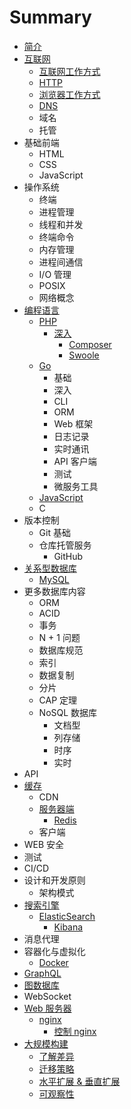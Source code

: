 # Summary

* [简介](README.md)
* [互联网](internet/README.md)
    * [互联网工作方式](internet/internet-work/README.md)
    * [HTTP](internet/http/README.md)
    * [浏览器工作方式](internet/browser-work/README.md)
    * [DNS](internet/dns/README.md)
    * 域名
    * 托管
* 基础前端
    * HTML
    * CSS
    * JavaScript
* 操作系统
    * 终端
    * 进程管理
    * 线程和并发
    * 终端命令
    * 内存管理
    * 进程间通信
    * I/O 管理
    * POSIX
    * 网络概念
* [编程语言](language/README.md)
    * [PHP](language/php/README.md)
        * [深入](language/php/deeper/README.md)
            * [Composer](language/php/deeper/composer/README.md)
            * [Swoole](language/php/deeper/swoole/README.md)
    * [Go](language/golang/README.md)
        * 基础
        * 深入
        * CLI
        * ORM
        * Web 框架
        * 日志记录
        * 实时通讯
        * API 客户端
        * 测试
        * 微服务工具
    * [JavaScript](language/javascript/README.md)
    * C
* 版本控制
    * Git 基础
    * 仓库托管服务
        * GitHub
* [关系型数据库](relational_databases/README.md)
    * [MySQL](relational_databases/mysql/README.md)
* 更多数据库内容
    * ORM
    * ACID
    * 事务
    * N + 1 问题
    * 数据库规范
    * 索引
    * 数据复制
    * 分片
    * CAP 定理
    * NoSQL 数据库
        * 文档型
        * 列存储
        * 时序
        * 实时
* API
* [缓存](caching/README.md)
    * CDN
    * [服务器端](caching/server_side/README.md)
        * [Redis](caching/server_side/redis/README.md)
    * 客户端
* WEB 安全
* 测试
* CI/CD
* 设计和开发原则
    * 架构模式
* [搜索引擎](./search_engine/README.md)
    * [ElasticSearch](./search_engine/elasticsearch/README.md)
        * [Kibana](search_engine/elasticsearch/kibana.md)
* 消息代理
* 容器化与虚拟化
    * [Docker](./containerization/docker/README.md)
* [GraphQL](graph_database/README.md)
* [图数据库](graph_database/README.md)
* WebSocket
* [Web 服务器](web_server/README.md)
    * [nginx](web_server/nginx/README.md)
        * [控制 nginx](web_server/nginx/control.md)
* [大规模构建](scalability/README.md)
    * [了解差异](scalability/understand_diff/README.md)
    * [迁移策略](scalability/migration_strategies/README.md)
    * [水平扩展 & 垂直扩展](scalability/horizontal_vs_vertical_scaling/README.md)
    * [可观察性](scalability/observability/README.md)